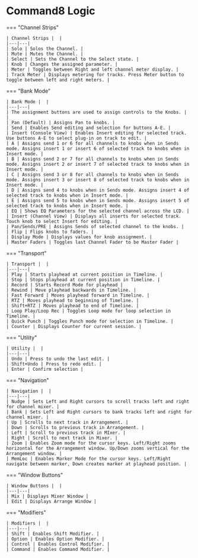 # Command8 Logic

=== "Channel Strips"

    | Channel Strips |  |
    |---|---|
    | Solo | Solos the Channel. |
    | Mute | Mutes the Channel. |
    | Select | Sets the Channel to the Select state. |
    | Knob | Changes the assigned parameter. |
    | Meter | Toggles between Right and left channel meter display. |
    | Track Meter | Displays metering for tracks. Press Meter button to toggle between left and right meters. |

=== "Bank Mode"

    | Bank Mode |  |
    |---|---|
    | The assignment buttons are used to assign controls to the Knobs. |  |
    | Pan (Default) | Assigns Pan to knobs. |
    | Send | Enables Send editing and selection for buttons A-E. |
    | Insert (Console View) | Enables Insert editing for selected track. Use buttons A-E to select plug-in on track to edit. |
    | A | Assigns send 1 or 6 for all channels to knobs when in Sends mode. Assigns insert 1 or insert 6 of selected track to knobs when in Insert mode. |
    | B | Assigns send 2 or 7 for all channels to knobs when in Sends mode. Assigns insert 2 or insert 7 of selected track to knobs when in Insert mode. |
    | C | Assigns send 3 or 8 for all channels to knobs when in Sends mode. Assigns insert 3 or insert 8 of selected track to knobs when in Insert mode. |
    | D | Assigns send 4 to knobs when in Sends mode. Assigns insert 4 of selected track to knobs when in Insert mode. |
    | E | Assigns send 5 to knobs when in Sends mode. Assigns insert 5 of selected track to knobs when in Insert mode. |
    | EQ | Shows EQ Parameters for the selected channel across the LCD. |
    | Insert (Channel View) | Displays all inserts for selected track. Touch knob to select Insert for editing. |
    | Pan/Sends/PRE | Assigns Sends of selected channel to the knobs. |
    | Flip | Flips knobs to faders. |
    | Display Mode | Displays values for knob assignment. |
    | Master Faders | Toggles last Channel Fader to be Master Fader |

=== "Transport"

    | Transport |  |
    |---|---|
    | Play | Starts playhead at current position in Timeline. |
    | Stop | Stops playhead at current position in Timeline. |
    | Record | Starts Record Mode for playhead |
    | Rewind | Move playhead backwards in Timeline. |
    | Fast Forward | Moves playhead forward in Timeline. |
    | RTZ | Moves playhead to beginning of Timeline. |
    | Shift+RTZ | Moves playhead to end of Timeline. |
    | Loop Play/Loop Rec | Toggles Loop mode for loop selection in Timeline. |
    | Quick Punch | Toggles Punch mode for selection in Timeline. |
    | Counter | Displays Counter for current session. |

=== "Utility"

    | Utility |  |
    |---|---|
    | Undo | Press to undo the last edit. |
    | Shift+Undo | Press to redo edit. |
    | Enter | Confirm selection |

=== "Navigation"

    | Navigation |  |
    |---|---|
    | Nudge | Sets Left and Right cursors to scroll tracks left and right for channel mixer. |
    | Bank | Sets Left and Right cursors to bank tracks left and right for channel mixer. |
    | Up | Scrolls to next track in Arrangement. |
    | Down | Scrolls to previous track in Arrangement. |
    | Left | Scroll to previous track in MIxer. |
    | Right | Scroll to next track in Mixer. |
    | Zoom | Enables Zoom mode for the cursor keys. Left/Right zooms horizontal for the Arrangement window. Up/Down zooms vertical for the Arrangement window. |
    | MemLoc | Enables Marker Mode for the cursor keys. Left/Right navigate between marker, Down creates marker at playhead position. |

=== "Window Buttons"

    | Window Buttons |  |
    |---|---|
    | Mix | Displays Mixer Window |
    | Edit | Displays Arrange Window |

=== "Modifiers"

    | Modifiers |  |
    |---|---|
    | Shift | Enables Shift Modifier. |
    | Option | Enables Option Modifier. |
    | Control | Enables Control Modifier. |
    | Command | Enables Command Modifier. |
